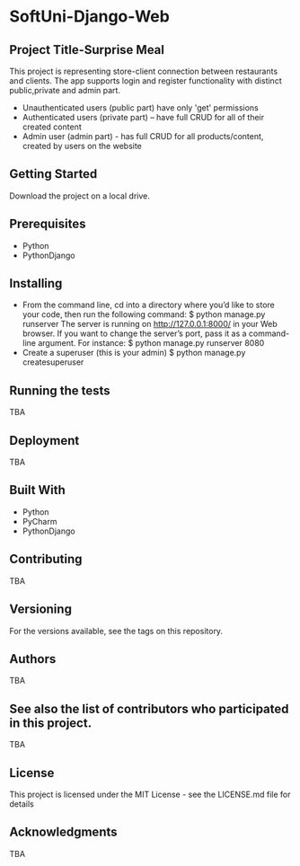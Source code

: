 # SoftUni-Django-Web
## Project Title-Surprise Meal

This project is representing store-client connection between restaurants and clients.
The app supports login and register functionality with distinct public,private and admin part.
* Unauthenticated users (public part) have only 'get' permissions 
* Authenticated users (private part) – have full CRUD for all of their created content
* Admin user (admin part) - has full CRUD for all products/content, created by users on the website

## Getting Started
Download the project on a local drive.

## Prerequisites
* Python
* PythonDjango

## Installing
* From the command line, cd into a directory where you’d like to store your code, then run the following command:
$ python manage.py runserver
The server is running on http://127.0.0.1:8000/ in your Web browser.
If you want to change the server’s port, pass it as a command-line argument. For instance:
$ python manage.py runserver 8080
* Create a superuser (this is your admin)
$ python manage.py createsuperuser 

## Running the tests
TBA

## Deployment
TBA

## Built With
* Python
* PyCharm
* PythonDjango

## Contributing
TBA

## Versioning
For the versions available, see the tags on this repository.

## Authors
TBA

## See also the list of contributors who participated in this project.
TBA

## License
This project is licensed under the MIT License - see the LICENSE.md file for details

## Acknowledgments
TBA
